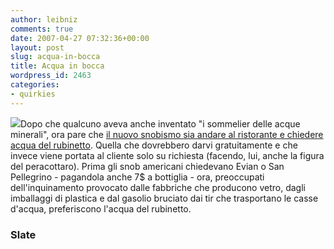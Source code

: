```yaml
---
author: leibniz
comments: true
date: 2007-04-27 07:32:36+00:00
layout: post
slug: acqua-in-bocca
title: Acqua in bocca
wordpress_id: 2463
categories:
- quirkies
---
```


![](http://www.adme.ru/img/news/6291/evian-04_resize.jpg)Dopo che qualcuno aveva anche inventato "i sommelier delle acque minerali", ora pare che [il nuovo snobismo sia andare al ristorante e chiedere acqua del rubinetto](http://www.slate.com/id/2165124/). Quella che dovrebbero darvi gratuitamente e che invece viene portata al cliente solo su richiesta (facendo, lui, anche la figura del peracottaro). Prima gli snob americani chiedevano Evian o San Pellegrino - pagandola anche 7$ a bottiglia - ora, preoccupati dell'inquinamento provocato dalle fabbriche che producono vetro, dagli imballaggi di plastica e dal gasolio bruciato dai tir che trasportano le casse d'acqua, preferiscono l'acqua del rubinetto.


### Slate
